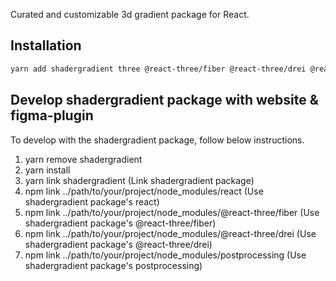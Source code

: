 Curated and customizable 3d gradient package for React.

## Installation

```sh
yarn add shadergradient three @react-three/fiber @react-three/drei @react-three/postprocessing
```

## Develop shadergradient package with website & figma-plugin

To develop with the shadergradient package, follow below instructions.

1. yarn remove shadergradient
1. yarn install
1. yarn link shadergradient (Link shadergradient package)
1. npm link ../path/to/your/project/node_modules/react (Use shadergradient package's react)
1. npm link ../path/to/your/project/node_modules/@react-three/fiber (Use shadergradient package's @react-three/fiber)
1. npm link ../path/to/your/project/node_modules/@react-three/drei (Use shadergradient package's @react-three/drei)
1. npm link ../path/to/your/project/node_modules/postprocessing (Use shadergradient package's postprocessing)

